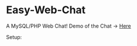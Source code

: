 # Easy-Web-Chat
A MySQL/PHP Web Chat!
Demo of the Chat -> [Here](http://server.marlon9757.de)

Setup:
